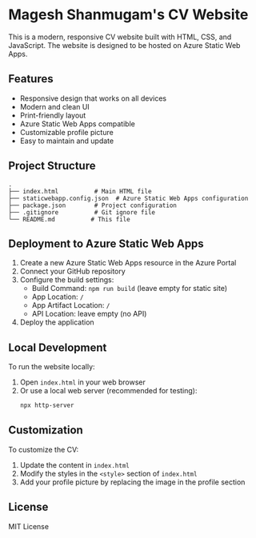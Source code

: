 # Magesh Shanmugam's CV Website

This is a modern, responsive CV website built with HTML, CSS, and JavaScript. The website is designed to be hosted on Azure Static Web Apps.

## Features

- Responsive design that works on all devices
- Modern and clean UI
- Print-friendly layout
- Azure Static Web Apps compatible
- Customizable profile picture
- Easy to maintain and update

## Project Structure

```
.
├── index.html          # Main HTML file
├── staticwebapp.config.json  # Azure Static Web Apps configuration
├── package.json        # Project configuration
├── .gitignore          # Git ignore file
└── README.md          # This file
```

## Deployment to Azure Static Web Apps

1. Create a new Azure Static Web Apps resource in the Azure Portal
2. Connect your GitHub repository
3. Configure the build settings:
   - Build Command: `npm run build` (leave empty for static site)
   - App Location: `/`
   - App Artifact Location: `/`
   - API Location: leave empty (no API)
4. Deploy the application

## Local Development

To run the website locally:

1. Open `index.html` in your web browser
2. Or use a local web server (recommended for testing):
   ```bash
   npx http-server
   ```

## Customization

To customize the CV:
1. Update the content in `index.html`
2. Modify the styles in the `<style>` section of `index.html`
3. Add your profile picture by replacing the image in the profile section

## License

MIT License
